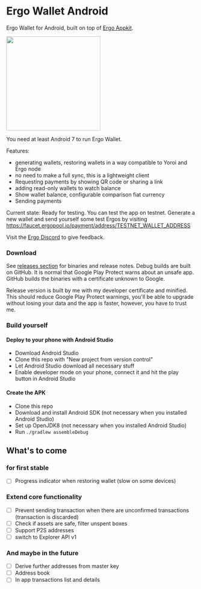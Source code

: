 # Ergo Wallet Android

Ergo Wallet for Android, built on top of [Ergo Appkit](https://github.com/aslesarenko/ergo-appkit).

<img src="https://user-images.githubusercontent.com/26038055/122617266-38b02980-d08c-11eb-8cd7-a33d9984d002.png" width="250">

You need at least Android 7 to run Ergo Wallet.

Features:
* generating wallets, restoring wallets in a way compatible to Yoroi and Ergo node
* no need to make a full sync, this is a lightweight client
* Requesting payments by showing QR code or sharing a link
* adding read-only wallets to watch balance
* Show wallet balance, configurable comparison fiat currency
* Sending payments

Current state: Ready for testing. You can test the app on testnet. Generate a new wallet and send
yourself some test Ergos by visiting https://faucet.ergopool.io/payment/address/TESTNET_WALLET_ADDRESS

Visit the [Ergo Discord](https://discord.gg/kj7s7nb) to give feedback.

### Download
See [releases section](https://github.com/MrStahlfelge/ergo-wallet-android/releases)
for binaries and release notes. Debug builds are built on GitHub.
It is normal that Google Play Protect warns about
an unsafe app. GitHub builds the binaries with a certificate unknown to Google.

Release version is built by me with my developer certificate and minified. This should reduce
Google Play Protect warnings, you'll be able to upgrade without losing your data and the app is
faster, however, you have to trust me.

### Build yourself

#### Deploy to your phone with Android Studio
* Download Android Studio
* Clone this repo with "New project from version control"
* Let Android Studio download all necessary stuff
* Enable developer mode on your phone, connect it and hit the play button in Android Studio

#### Create the APK
* Clone this repo
* Download and install Android SDK (not necessary when you installed Android Studio)
* Set up OpenJDK8 (not necessary when you installed Android Studio)
* Run `./gradlew assembleDebug`

## What's to come

### for first stable
- [ ] Progress indicator when restoring wallet (slow on some devices)

### Extend core functionality
- [ ] Prevent sending transaction when there are unconfirmed transactions (transaction is discarded)
- [ ] Check if assets are safe, filter unspent boxes
- [ ] Support P2S addresses
- [ ] switch to Explorer API v1

### And maybe in the future
- [ ] Derive further addresses from master key
- [ ] Address book
- [ ] In app transactions list and details
